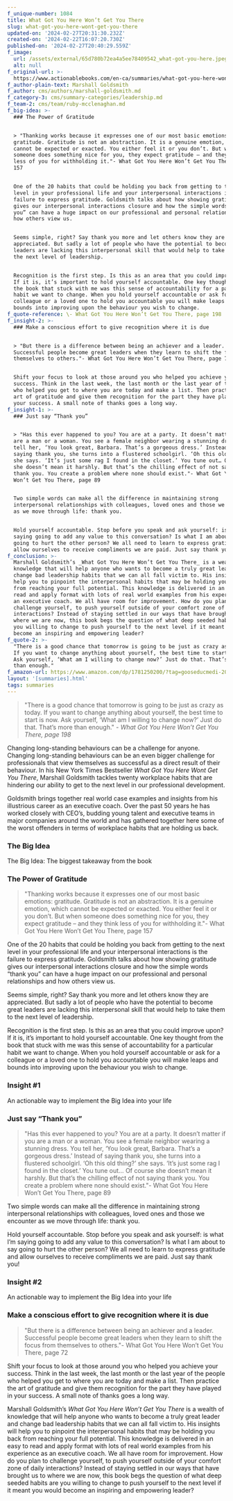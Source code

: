 ```yaml
---
f_unique-number: 1084
title: What Got You Here Won’t Get You There
slug: what-got-you-here-wont-get-you-there
updated-on: '2024-02-27T20:31:30.232Z'
created-on: '2024-02-22T16:07:20.730Z'
published-on: '2024-02-27T20:40:29.559Z'
f_image:
  url: /assets/external/65d780b72ea4a5ee78409542_what-got-you-here.jpeg
  alt: null
f_original-url: >-
  https://www.actionablebooks.com/en-ca/summaries/what-got-you-here-wont-get-you-there/
f_author-plain-text: Marshall Goldsmith
f_author: cms/authors/marshall-goldsmith.md
f_category-3: cms/summary-categories/leadership.md
f_team-2: cms/team/ruby-mcclenaghan.md
f_big-idea: >-
  ### The Power of Gratitude


  > "Thanking works because it expresses one of our most basic emotions:
  gratitude. Gratitude is not an abstraction. It is a genuine emotion, which
  cannot be expected or exacted. You either feel it or you don’t. But when
  someone does something nice for you, they expect gratitude – and they think
  less of you for withholding it."- What Got You Here Won’t Get You There, page
  157


  One of the 20 habits that could be holding you back from getting to the next
  level in your professional life and your interpersonal interactions is the
  failure to express gratitude. Goldsmith talks about how showing gratitude
  gives our interpersonal interactions closure and how the simple words “thank
  you” can have a huge impact on our professional and personal relationships and
  how others view us.


  Seems simple, right? Say thank you more and let others know they are
  appreciated. But sadly a lot of people who have the potential to become great
  leaders are lacking this interpersonal skill that would help to take them to
  the next level of leadership.


  Recognition is the first step. Is this as an area that you could improve upon?
  If it is, it’s important to hold yourself accountable. One key thought from
  the book that stuck with me was this sense of accountability for a particular
  habit we want to change. When you hold yourself accountable or ask for a
  colleague or a loved one to hold you accountable you will make leaps and
  bounds into improving upon the behaviour you wish to change.
f_quote-reference: \- What Got You Here Won’t Get You There, page 198
f_insight-2: >-
  ### Make a conscious effort to give recognition where it is due


  > "But there is a difference between being an achiever and a leader.
  Successful people become great leaders when they learn to shift the focus from
  themselves to others."- What Got You Here Won’t Get You There, page 72


  Shift your focus to look at those around you who helped you achieve your
  success. Think in the last week, the last month or the last year of the people
  who helped you get to where you are today and make a list. Then practice the
  art of gratitude and give them recognition for the part they have played in
  your success. A small note of thanks goes a long way.
f_insight-1: >-
  ### Just say “Thank you”


  > "Has this ever happened to you? You are at a party. It doesn’t matter if you
  are a man or a woman. You see a female neighbor wearing a stunning dress. You
  tell her, ‘You look great, Barbara. That’s a gorgeous dress.’ Instead of
  saying thank you, she turns into a flustered schoolgirl. ‘Oh this old thing?’
  she says. ‘It’s just some rag I found in the closet.’ You tune out… Of course
  she doesn’t mean it harshly. But that’s the chilling effect of not saying
  thank you. You create a problem where none should exist."- What Got You Here
  Won’t Get You There, page 89


  Two simple words can make all the difference in maintaining strong
  interpersonal relationships with colleagues, loved ones and those we encounter
  as we move through life: thank you.


  Hold yourself accountable. Stop before you speak and ask yourself: is what I’m
  saying going to add any value to this conversation? Is what I am about to say
  going to hurt the other person? We all need to learn to express gratitude and
  allow ourselves to receive compliments we are paid. Just say thank you!
f_conclusion: >-
  Marshall Goldsmith’s _What Got You Here Won’t Get You There_ is a wealth of
  knowledge that will help anyone who wants to become a truly great leader and
  change bad leadership habits that we can all fall victim to. His insights will
  help you to pinpoint the interpersonal habits that may be holding you back
  from reaching your full potential. This knowledge is delivered in an easy to
  read and apply format with lots of real world examples from his experience as
  an executive coach. We all have room for improvement. How do you plan to
  challenge yourself, to push yourself outside of your comfort zone of daily
  interactions? Instead of staying settled in our ways that have brought us to
  where we are now, this book begs the question of what deep seeded habits are
  you willing to change to push yourself to the next level if it meant you would
  become an inspiring and empowering leader?
f_quote-2: >-
  "There is a good chance that tomorrow is going to be just as crazy as today.
  If you want to change anything about yourself, the best time to start is now.
  Ask yourself, ‘What am I willing to change now?’ Just do that. That’s more
  than enough."
f_amazon-url: https://www.amazon.com/dp/1781250200/?tag=gooseducmedi-20
layout: '[summaries].html'
tags: summaries
---
```


> "There is a good chance that tomorrow is going to be just as crazy as today. If you want to change anything about yourself, the best time to start is now. Ask yourself, ‘What am I willing to change now?’ Just do that. That’s more than enough." _\- What Got You Here Won’t Get You There, page 198_

Changing long-standing behaviours can be a challenge for anyone. Changing long-standing behaviours can be an even bigger challenge for professionals that view themselves as successful as a direct result of their behaviour. In his New York Times Bestseller _What Got You Here Wont Get You There_, Marshall Goldsmith tackles twenty workplace habits that are hindering our ability to get to the next level in our professional development.

Goldsmith brings together real world case examples and insights from his illustrious career as an executive coach. Over the past 50 years he has worked closely with CEO’s, budding young talent and executive teams in major companies around the world and has gathered together here some of the worst offenders in terms of workplace habits that are holding us back.

### The Big Idea

The Big Idea: The biggest takeaway from the book

### The Power of Gratitude

> "Thanking works because it expresses one of our most basic emotions: gratitude. Gratitude is not an abstraction. It is a genuine emotion, which cannot be expected or exacted. You either feel it or you don’t. But when someone does something nice for you, they expect gratitude – and they think less of you for withholding it."- What Got You Here Won’t Get You There, page 157

One of the 20 habits that could be holding you back from getting to the next level in your professional life and your interpersonal interactions is the failure to express gratitude. Goldsmith talks about how showing gratitude gives our interpersonal interactions closure and how the simple words “thank you” can have a huge impact on our professional and personal relationships and how others view us.

Seems simple, right? Say thank you more and let others know they are appreciated. But sadly a lot of people who have the potential to become great leaders are lacking this interpersonal skill that would help to take them to the next level of leadership.

Recognition is the first step. Is this as an area that you could improve upon? If it is, it’s important to hold yourself accountable. One key thought from the book that stuck with me was this sense of accountability for a particular habit we want to change. When you hold yourself accountable or ask for a colleague or a loved one to hold you accountable you will make leaps and bounds into improving upon the behaviour you wish to change.

### Insight #1

An actionable way to implement the Big Idea into your life

### Just say “Thank you”

> "Has this ever happened to you? You are at a party. It doesn’t matter if you are a man or a woman. You see a female neighbor wearing a stunning dress. You tell her, ‘You look great, Barbara. That’s a gorgeous dress.’ Instead of saying thank you, she turns into a flustered schoolgirl. ‘Oh this old thing?’ she says. ‘It’s just some rag I found in the closet.’ You tune out… Of course she doesn’t mean it harshly. But that’s the chilling effect of not saying thank you. You create a problem where none should exist."- What Got You Here Won’t Get You There, page 89

Two simple words can make all the difference in maintaining strong interpersonal relationships with colleagues, loved ones and those we encounter as we move through life: thank you.

Hold yourself accountable. Stop before you speak and ask yourself: is what I’m saying going to add any value to this conversation? Is what I am about to say going to hurt the other person? We all need to learn to express gratitude and allow ourselves to receive compliments we are paid. Just say thank you!

### Insight #2

An actionable way to implement the Big Idea into your life

### Make a conscious effort to give recognition where it is due

> "But there is a difference between being an achiever and a leader. Successful people become great leaders when they learn to shift the focus from themselves to others."- What Got You Here Won’t Get You There, page 72

Shift your focus to look at those around you who helped you achieve your success. Think in the last week, the last month or the last year of the people who helped you get to where you are today and make a list. Then practice the art of gratitude and give them recognition for the part they have played in your success. A small note of thanks goes a long way.

Marshall Goldsmith’s _What Got You Here Won’t Get You There_ is a wealth of knowledge that will help anyone who wants to become a truly great leader and change bad leadership habits that we can all fall victim to. His insights will help you to pinpoint the interpersonal habits that may be holding you back from reaching your full potential. This knowledge is delivered in an easy to read and apply format with lots of real world examples from his experience as an executive coach. We all have room for improvement. How do you plan to challenge yourself, to push yourself outside of your comfort zone of daily interactions? Instead of staying settled in our ways that have brought us to where we are now, this book begs the question of what deep seeded habits are you willing to change to push yourself to the next level if it meant you would become an inspiring and empowering leader?
